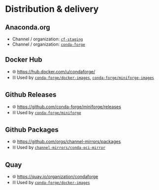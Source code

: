 # Distribution & delivery

## Anaconda.org

- Channel / organization: [`cf-staging`](https://anaconda.org/cf-staging/dashboard)
- Channel / organization: [`conda-forge`](https://anaconda.org/conda-forge/dashboard)

## Docker Hub

- 🌐 https://hub.docker.com/u/condaforge/
- ⛓ Used by [`conda-forge/docker-images`](https://github.com/conda-forge/docker-images), [`conda-forge/miniforge-images`](https://github.com/conda-forge/miniforge-images)

## Github Releases

- 🌐 https://github.com/conda-forge/miniforge/releases
- ⛓ Used by [`conda-forge/miniforge`](https://github.com/conda-forge/miniforge)

## Github Packages

- 🌐 https://github.com/orgs/channel-mirrors/packages
- ⛓ Used by [`channel-mirrors/conda-oci-mirror`](https://github.com/channel-mirrors/conda-oci-mirror)

## Quay

- 🌐 https://quay.io/organization/condaforge
- ⛓ Used by [`conda-forge/docker-images`](https://github.com/conda-forge/docker-images)
